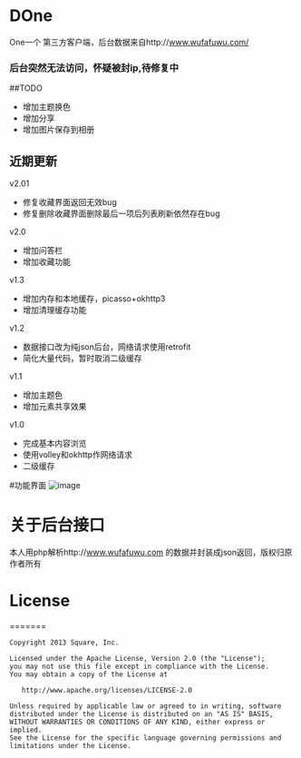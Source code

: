 # DOne
One一个 第三方客户端，后台数据来自http://www.wufafuwu.com/

### 后台突然无法访问，怀疑被封ip,待修复中

##TODO
* 增加主题换色
* 增加分享
* 增加图片保存到相册

## 近期更新
v2.01
* 修复收藏界面返回无效bug
* 修复删除收藏界面删除最后一项后列表刷新依然存在bug

v2.0
* 增加问答栏
* 增加收藏功能

v1.3
* 增加内存和本地缓存，picasso+okhttp3
* 增加清理缓存功能

v1.2
 * 数据接口改为纯json后台，网络请求使用retrofit
 * 简化大量代码，暂时取消二级缓存
 
v1.1
 * 增加主题色
 * 增加元素共享效果
 
v1.0
* 完成基本内容浏览
* 使用volley和okhttp作网络请求
* 二级缓存

#功能界面
![image](https://github.com/dzysghr/DOne/blob/master/demopic/demo.gif)

# 关于后台接口
本人用php解析http://www.wufafuwu.com 的数据并封装成json返回，版权归原作者所有


# License
=======

    Copyright 2013 Square, Inc.

    Licensed under the Apache License, Version 2.0 (the "License");
    you may not use this file except in compliance with the License.
    You may obtain a copy of the License at

       http://www.apache.org/licenses/LICENSE-2.0

    Unless required by applicable law or agreed to in writing, software
    distributed under the License is distributed on an "AS IS" BASIS,
    WITHOUT WARRANTIES OR CONDITIONS OF ANY KIND, either express or implied.
    See the License for the specific language governing permissions and
    limitations under the License.
